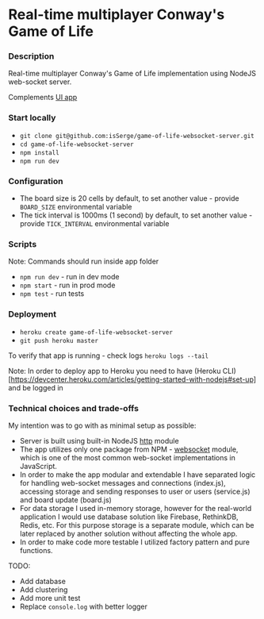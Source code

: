# Real-time multiplayer Conway's Game of Life

### Description

Real-time multiplayer Conway's Game of Life implementation using NodeJS web-socket server.

Complements [UI app](https://github.com/isSerge/game-of-life-websocket-server)

### Start locally

-   `git clone git@github.com:isSerge/game-of-life-websocket-server.git`
-   `cd game-of-life-websocket-server`
-   `npm install`
-   `npm run dev`

### Configuration

-   The board size is 20 cells by default, to set another value - provide `BOARD_SIZE` environmental variable
-   The tick interval is 1000ms (1 second) by default, to set another value - provide `TICK_INTERVAL` environmental variable

### Scripts

Note: Commands should run inside app folder

-   `npm run dev` - run in dev mode
-   `npm start` - run in prod mode
-   `npm test` - run tests

### Deployment

-   `heroku create game-of-life-websocket-server`
-   `git push heroku master`

To verify that app is running - check logs `heroku logs --tail`

Note: In order to deploy app to Heroku you need to have (Heroku CLI)[https://devcenter.heroku.com/articles/getting-started-with-nodejs#set-up] and be logged in

### Technical choices and trade-offs

My intention was to go with as minimal setup as possible:

-   Server is built using built-in NodeJS [http](https://nodejs.org/api/http.html) module
-   The app utilizes only one package from NPM - [websocket](https://www.npmjs.com/package/websocket) module, which is one of the most common web-socket implementations in JavaScript.
-   In order to make the app modular and extendable I have separated logic for handling web-socket messages and connections (index.js), accessing storage and sending responses to user or users (service.js) and board update (board.js)
-   For data storage I used in-memory storage, however for the real-world application I would use database solution like Firebase, RethinkDB, Redis, etc. For this purpose storage is a separate module, which can be later replaced by another solution without affecting the whole app.
-   In order to make code more testable I utilized factory pattern and pure functions.

TODO:

-   Add database
-   Add clustering
-   Add more unit test
-   Replace `console.log` with better logger
